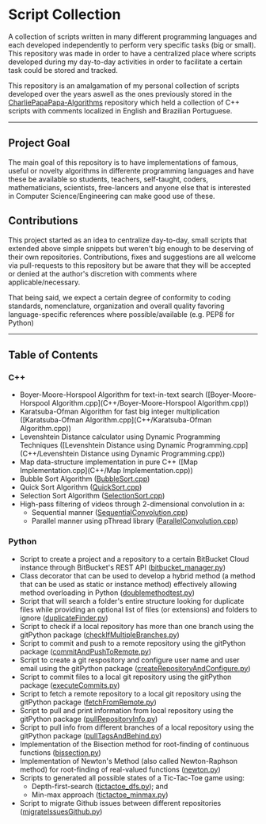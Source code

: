 # Script Collection

A collection of scripts written in many different programming languages and each developed independently to perform very specific tasks (big or small). This repository was made in order to have a centralized place where scripts developed during my day-to-day activities in order to facilitate a certain task could be stored and tracked.

This repository is an amalgamation of my personal collection of scripts developed over the years aswell as the ones previously stored in the [CharliePapaPapa-Algorithms](https://github.com/Giorox/CharliePapaPapa-Algorithms) repository which held a collection of C++ scripts with comments localized in English and Brazilian Portuguese.

-----------

## Project Goal

The main goal of this repository is to have implementations of famous, useful or novelty algorithms in differente programming languages and have these be available so students, teachers, self-taught, coders, mathematicians, scientists, free-lancers and anyone else that is interested in Computer Science/Engineering can make good use of these.

## Contributions

This project started as an idea to centralize day-to-day, small scripts that extended above simple snippets but weren't big enough to be deserving of their own repositories. Contributions, fixes and suggestions are all welcome via pull-requests to this repository but be aware that they will be accepted or denied at the author's discretion with comments where applicable/necessary.

That being said, we expect a certain degree of conformity to coding standards, nomenclature, organization and overall quality favoring language-specific references where possible/available (e.g. PEP8 for Python)

-----------

## Table of Contents

### C++

- Boyer-Moore-Horspool Algorithm for text-in-text search ([Boyer-Moore-Horspool Algorithm.cpp](C++/Boyer-Moore-Horspool Algorithm.cpp))
- Karatsuba-Ofman Algorithm for fast big integer multiplication ([Karatsuba-Ofman Algorithm.cpp](C++/Karatsuba-Ofman Algorithm.cpp))
- Levenshtein Distance calculator using Dynamic Programming Techniques ([Levenshtein Distance using Dynamic Programming.cpp](C++/Levenshtein Distance using Dynamic Programming.cpp))
- Map data-structure implementation in pure C++ ([Map Implementation.cpp](C++/Map Implementation.cpp))
- Bubble Sort Algorithm ([BubbleSort.cpp](C++/BubbleSort.cpp))
- Quick Sort Algorithm ([QuickSort.cpp](C++/QuickSort.cpp))
- Selection Sort Algorithm ([SelectionSort.cpp](C++/SelectionSort.cpp))
- High-pass filtering of videos through 2-dimensional convolution in a:
  - Sequential manner ([SequentialConvolution.cpp](C++/SequentialConvolution.cpp))
  - Parallel manner using pThread library ([ParallelConvolution.cpp](C++/ParallelConvolution.cpp))

### Python

- Script to create a project and a repository to a certain BitBucket Cloud instance through BitBucket's REST API ([bitbucket_manager.py](Python/bitbucket_manager.py))
- Class decorator that can be used to develop a hybrid method (a method that can be used as static or instance method) effectively allowing method overloading in Python ([doublemethodtest.py](Python/doublemethodtest.py))
- Script that will search a folder's entire structure looking for duplicate files while providing an optional list of files (or extensions) and folders to ignore ([duplicateFinder.py](Python/duplicateFinder.py))
- Script to check if a local repository has more than one branch using the gitPython package ([checkIfMultipleBranches.py](Python/checkIfMultipleBranches.py))
- Script to commit and push to a remote repository using the gitPython package ([commitAndPushToRemote.py](Python/commitAndPushToRemote.py))
- Script to create a git respository and configure user name and user email using the gitPython package ([createRepositoryAndConfigure.py](Python/createRepositoryAndConfigure.py))
- Script to commit files to a local git repository using the gitPython package ([executeCommits.py](Python/executeCommits.py))
- Script to fetch a remote repository to a local git repository using the gitPython package ([fetchFromRemote.py](Python/fetchFromRemote.py))
- Script to pull and print information from local repository using the gitPython package ([pullRepositoryInfo.py](Python/pullRepositoryInfo.py))
- Script to pull info from different branches of a local repository using the gitPython package ([pullTagsAndBehind.py](Python/pullTagsAndBehind.py))
- Implementation of the Bisection method for root-finding of continuous functions ([bissection.py](Python/bissection.py))
- Implementation of Newton's Method (also called Newton-Raphson method) for root-finding of real-valued functions ([newton.py](Python/newton.py))
- Scripts to generated all possible states of a Tic-Tac-Toe game using:
  - Depth-first-search ([tictactoe_dfs.py](Python/tictactoe_dfs.py)); and
  - Min-max approach ([tictactoe_minmax.py](Python/tictactoe_minmax.py))
- Script to migrate Github issues between different repositories ([migrateIssuesGithub.py](Python/migrateIssuesGithub.py))
